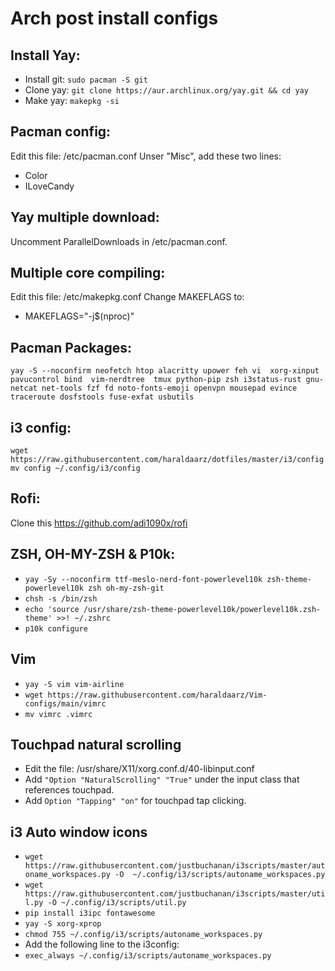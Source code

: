 # Arch post install configs

## Install Yay:
- Install git: ```sudo pacman -S git```
- Clone yay: ```git clone https://aur.archlinux.org/yay.git && cd yay ```
- Make yay: ```makepkg -si```

## Pacman config:
Edit this file: /etc/pacman.conf
Unser "Misc", add these two lines:
- Color
- ILoveCandy

## Yay multiple download:
Uncomment ParallelDownloads in /etc/pacman.conf. 

## Multiple core compiling:
Edit this file: /etc/makepkg.conf
Change MAKEFLAGS to: 
- MAKEFLAGS="-j$(nproc)"

## Pacman Packages:
```yay -S --noconfirm neofetch htop alacritty upower feh vi  xorg-xinput pavucontrol bind  vim-nerdtree  tmux python-pip zsh i3status-rust gnu-netcat net-tools fzf fd noto-fonts-emoji openvpn mousepad evince traceroute dosfstools fuse-exfat usbutils```

## i3 config:
```wget https://raw.githubusercontent.com/haraldaarz/dotfiles/master/i3/config```
```mv config ~/.config/i3/config ```


## Rofi:
Clone this https://github.com/adi1090x/rofi

## ZSH, OH-MY-ZSH & P10k:
- ```yay -Sy --noconfirm ttf-meslo-nerd-font-powerlevel10k zsh-theme-powerlevel10k zsh oh-my-zsh-git```
- ```chsh -s /bin/zsh```
- ```echo 'source /usr/share/zsh-theme-powerlevel10k/powerlevel10k.zsh-theme' >>! ~/.zshrc```
- ```p10k configure```

## Vim
- ```yay -S vim vim-airline```
- ```wget https://raw.githubusercontent.com/haraldaarz/Vim-configs/main/vimrc```
- ```mv vimrc .vimrc```

## Touchpad natural scrolling
- Edit the file: /usr/share/X11/xorg.conf.d/40-libinput.conf
- Add ```"Option "NaturalScrolling" "True"``` under the input class that references touchpad.
- Add ```Option "Tapping" "on"``` for touchpad tap clicking.

## i3 Auto window icons
- ```wget https://raw.githubusercontent.com/justbuchanan/i3scripts/master/autoname_workspaces.py -O  ~/.config/i3/scripts/autoname_workspaces.py```
- ```wget https://raw.githubusercontent.com/justbuchanan/i3scripts/master/util.py -O ~/.config/i3/scripts/util.py```
- ```pip install i3ipc fontawesome```
- ```yay -S xorg-xprop```
- ```chmod 755 ~/.config/i3/scripts/autoname_workspaces.py```
- Add the following line to the i3config:
- ```exec_always ~/.config/i3/scripts/autoname_workspaces.py```

